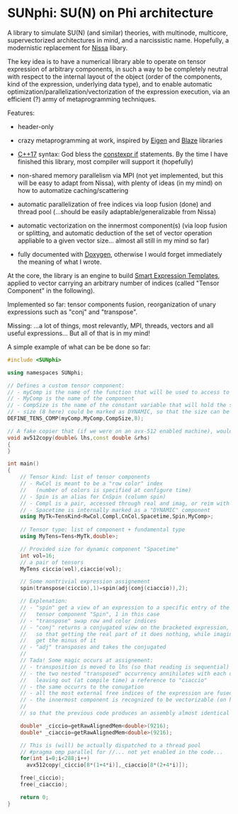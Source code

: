 # SUNphi: SU(N) on Phi architecture

A library to simulate SU(N) (and similar) theories, with multinode,
multicore, supervectorized architectures in mind, and a narcissistic
name. Hopefully, a modernistic replacement for
[Nissa](https://github.com/sunpho84/nissa) libary.

The key idea is to have a numerical library able to operate on tensor
expression of arbitrary components, in such a way to be completely
neutral with respect to the internal layout of the object (order of
the components, kind of the expression, underlying data type), and to
enable automatic optimization/parallelization/vectorization of the
expression execution, via an efficient (?) army of metaprogramming
techniques.

Features:

- header-only

- crazy metaprogramming at work, inspired by
  [Eigen](http://eigen.tuxfamily.org/) and
  [Blaze](https://bitbucket.org/blaze-lib/blaze) libraries

- [C++17](https://en.wikipedia.org/wiki/C%2B%2B17) syntax: God bless
  the [constexpr
  if](http://en.cppreference.com/w/cpp/language/if#Constexpr_If)
  statements. By the time I have finished this library, most compiler
  will support it (hopefully)

- non-shared memory parallelism via MPI (not yet implemented, but this
  will be easy to adapt from Nissa), with plenty of ideas (in my mind)
  on how to automatize caching/scattering

- automatic parallelization of free indices via loop fusion (done) and
  thread pool (...should be easily adaptable/generalizable from Nissa)

- automatic vectorization on the innermost component(s) (via loop
  fusion or splitting, and automatic deduction of the set of vector
  operation appliable to a given vector size... almost all still in my
  mind so far)

- fully documented with [Doxygen](www.doxygen.org), otherwise I would
  forget immediately the meaning of what I wrote.

At the core, the library is an engine to build [Smart Expression
Templates](https://arxiv.org/pdf/1104.1729.pdf), applied to vector
carrying an arbitrary number of indices (called "Tensor Component" in
the following).

Implemented so far: tensor components fusion, reorganization of unary
expressions such as "conj" and "transpose".

Missing: ...a lot of things, most relevantly, MPI, threads, vectors
and all useful expressions... But all of that is in my mind!


A simple example of what can be be done so far:

```c++
#include <SUNphi>

using namespaces SUNphi;

// Defines a custom tensor component:
// - myComp is the name of the function that will be used to access to the component
// - MyComp is the name of the component
// - CompSize is the name of the constant variable that will hold the size
// - size (8 here) could be marked as DYNAMIC, so that the size can be specified at runtime
DEFINE_TENS_COMP(myComp,MyComp,CompSize,8);

// A fake copier that (if we were on an avx-512 enabled machine), would copy rhs to lhs
void av512copy(double& lhs,const double &rhs)
{
}

int main()
{
    // Tensor kind: list of tensor components
    // - RwCol is meant to be a "row color" index
    //   (number of colors is specified at configure time)
    // - Spin is an alias for CnSpin (column spin)
    // - Compl is a pair, accessed through real and imag, or reim with either 0 or 1
    // - Spacetime is internally marked as a "DYNAMIC" component
    using MyTk=TensKind<RwCol,Compl,CnCol,Spacetime,Spin,MyComp>;
    
    // Tensor type: list of component + fundamental type
    using MyTens=Tens<MyTk,double>;

    // Provided size for dynamic component "Spacetime"
    int vol=16;
    // a pair of tensors
    MyTens ciccio(vol),ciaccio(vol);

    // Some nontrivial expression assignement
    spin(transpose(ciccio),1)=spin(adj(conj(ciaccio)),2);

    // Explenation:
    // - "spin" get a view of an expression to a specific entry of the
    //   tensor component "Spin", 1 in this case
    // - "transpose" swap row and color indices
    // - "conj" returns a conjugated view on the bracketed expression,
    //   so that getting the real part of it does nothing, while imaginary
    //   get the minus of it
    // - "adj" transposes and takes the conjugated
    //
    // Tada! Some magic occurs at assignement:
    // - transposition is moved to lhs (so that reading is sequential)
    // - the two nested "transposed" occurrency annihilates with each other,
    //   leaving out (at compile time) a reference to "ciaccio"
    // - the same occurrs to the conugation
    // - all the most external free indices of the expression are fused, and threadized (soon)
    // - the innermost component is recognized to be vectorizable (on his way)
    // 
    // so that the previous code produces an assembly almost identical to this:

    double* _ciccio=getRawAlignedMem<double>(9216);
    double* _ciaccio=getRawAlignedMem<double>(9216);

    // This is (will) be actually dispatched to a thread pool
    // #pragma omp parallel for //... not yet enabled in the code... 
    for(int i=0;i<288;i++)
      avx512copy(_ciccio[8*(1+4*i)],_ciaccio[8*(2+4*i)]);

    free(_ciccio);
    free(_ciaccio);

    return 0;
}
```
